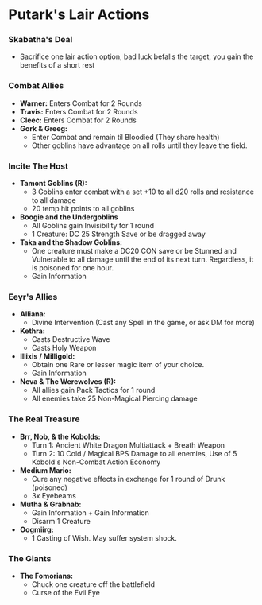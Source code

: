 # Putark's Lair Actions
### Skabatha's Deal
- Sacrifice one lair action option, bad luck befalls the target, you gain the benefits of a short rest

### Combat Allies
- **Warner:** Enters Combat for 2 Rounds
- **Travis:** Enters Combat for 2 Rounds
- **Cleec:** Enters Combat for 2 Rounds
- **Gork & Greeg:**
	- Enter Combat and remain til Bloodied (They share health)
	- Other goblins have advantage on all rolls until they leave the field. 

### Incite The Host
- **Tamont Goblins (R):**
  - 3 Goblins enter combat with a set +10 to all d20 rolls and resistance to all damage
  - 20 temp hit points to all goblins
- **Boogie and the Undergoblins**
	- All Goblins gain Invisibility for 1 round
	- 1 Creature: DC 25 Strength Save or be dragged away 
- **Taka and the Shadow Goblins:**
	- One creature must make a DC20 CON save or be Stunned and Vulnerable to all damage until the end of its next turn. Regardless, it is poisoned for one hour. 
	- Gain Information

### Eeyr's Allies
- **Alliana:**
  - Divine Intervention (Cast any Spell in the game, or ask DM for more)
- **Kethra:** 
	- Casts Destructive Wave
	- Casts Holy Weapon
- **Illixis / Milligold:**
	- Obtain one Rare or lesser magic item of your choice.
  - Gain Information
- **Neva & The Werewolves (R):**
	- All allies gain Pack Tactics for 1 round
	- All enemies take 25 Non-Magical Piercing damage

### The Real Treasure
- **Brr, Nob, & the Kobolds:**
	- Turn 1: Ancient White Dragon Multiattack + Breath Weapon
	- Turn 2: 10 Cold / Magical BPS Damage to all enemies, Use of 5 Kobold's Non-Combat Action Economy
- **Medium Mario:**
	- Cure any negative effects in exchange for 1 round of Drunk (poisoned)
	- 3x Eyebeams
- **Mutha & Grabnab:**
	- Gain Information + Gain Information
	- Disarm 1 Creature 
- **Oogmiirg:**
  - 1 Casting of Wish. May suffer system shock.

### The Giants
- **The Fomorians:**
	- Chuck one creature off the battlefield
	- Curse of the Evil Eye
